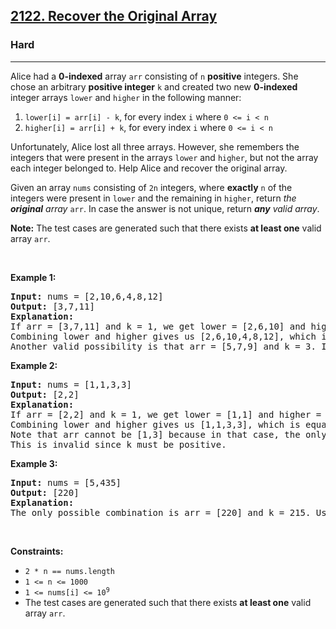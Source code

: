 <h2><a href="https://leetcode.com/problems/recover-the-original-array/">2122. Recover the Original Array</a></h2><h3>Hard</h3><hr><div bis_skin_checked="1"><p>Alice had a <strong>0-indexed</strong> array <code>arr</code> consisting of <code>n</code> <strong>positive</strong> integers. She chose an arbitrary <strong>positive integer</strong> <code>k</code> and created two new <strong>0-indexed</strong> integer arrays <code>lower</code> and <code>higher</code> in the following manner:</p>

<ol>
	<li><code>lower[i] = arr[i] - k</code>, for every index <code>i</code> where <code>0 &lt;= i &lt; n</code></li>
	<li><code>higher[i] = arr[i] + k</code>, for every index <code>i</code> where <code>0 &lt;= i &lt; n</code></li>
</ol>

<p>Unfortunately, Alice lost all three arrays. However, she remembers the integers that were present in the arrays <code>lower</code> and <code>higher</code>, but not the array each integer belonged to. Help Alice and recover the original array.</p>

<p>Given an array <code>nums</code> consisting of <code>2n</code> integers, where <strong>exactly</strong> <code>n</code> of the integers were present in <code>lower</code> and the remaining in <code>higher</code>, return <em>the <strong>original</strong> array</em> <code>arr</code>. In case the answer is not unique, return <em><strong>any</strong> valid array</em>.</p>

<p><strong>Note:</strong> The test cases are generated such that there exists <strong>at least one</strong> valid array <code>arr</code>.</p>

<p>&nbsp;</p>
<p><strong class="example">Example 1:</strong></p>

<pre><strong>Input:</strong> nums = [2,10,6,4,8,12]
<strong>Output:</strong> [3,7,11]
<strong>Explanation:</strong>
If arr = [3,7,11] and k = 1, we get lower = [2,6,10] and higher = [4,8,12].
Combining lower and higher gives us [2,6,10,4,8,12], which is a permutation of nums.
Another valid possibility is that arr = [5,7,9] and k = 3. In that case, lower = [2,4,6] and higher = [8,10,12]. 
</pre>

<p><strong class="example">Example 2:</strong></p>

<pre><strong>Input:</strong> nums = [1,1,3,3]
<strong>Output:</strong> [2,2]
<strong>Explanation:</strong>
If arr = [2,2] and k = 1, we get lower = [1,1] and higher = [3,3].
Combining lower and higher gives us [1,1,3,3], which is equal to nums.
Note that arr cannot be [1,3] because in that case, the only possible way to obtain [1,1,3,3] is with k = 0.
This is invalid since k must be positive.
</pre>

<p><strong class="example">Example 3:</strong></p>

<pre><strong>Input:</strong> nums = [5,435]
<strong>Output:</strong> [220]
<strong>Explanation:</strong>
The only possible combination is arr = [220] and k = 215. Using them, we get lower = [5] and higher = [435].
</pre>

<p>&nbsp;</p>
<p><strong>Constraints:</strong></p>

<ul>
	<li><code>2 * n == nums.length</code></li>
	<li><code>1 &lt;= n &lt;= 1000</code></li>
	<li><code>1 &lt;= nums[i] &lt;= 10<sup>9</sup></code></li>
	<li>The test cases are generated such that there exists <strong>at least one</strong> valid array <code>arr</code>.</li>
</ul>
</div>